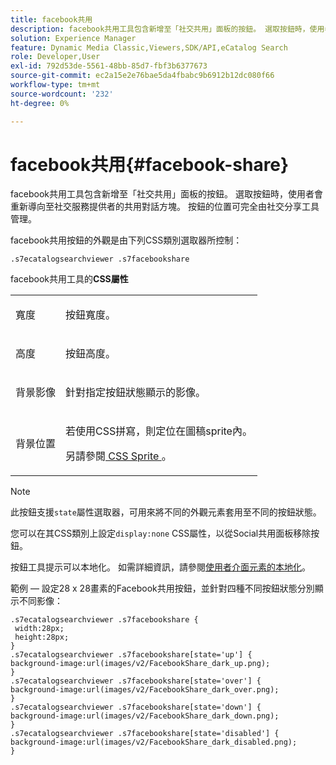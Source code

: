 ```yaml
---
title: facebook共用
description: facebook共用工具包含新增至「社交共用」面板的按鈕。 選取按鈕時，使用者會重新導向至社交服務提供者的共用對話方塊。 按鈕的位置可完全由社交分享工具管理。
solution: Experience Manager
feature: Dynamic Media Classic,Viewers,SDK/API,eCatalog Search
role: Developer,User
exl-id: 792d53de-5561-48bb-85d7-fbf3b6377673
source-git-commit: ec2a15e2e76bae5da4fbabc9b6912b12dc080f66
workflow-type: tm+mt
source-wordcount: '232'
ht-degree: 0%

---
```


# facebook共用{#facebook-share}

facebook共用工具包含新增至「社交共用」面板的按鈕。 選取按鈕時，使用者會重新導向至社交服務提供者的共用對話方塊。 按鈕的位置可完全由社交分享工具管理。

<!--<a id="section_ADDF98E91AF24F618289D1682A5FB13A"></a>-->

facebook共用按鈕的外觀是由下列CSS類別選取器所控制：

```
.s7ecatalogsearchviewer .s7facebookshare
```

facebook共用工具的&#x200B;**CSS屬性**

<table id="table_C48C56E696304C9BAFEE71BA9EA9A174"> 
 <tbody> 
  <tr> 
   <td colname="col1"> <p> <span class="codeph">寬度</span> </p> </td> 
   <td colname="col2"> <p>按鈕寬度。 </p> </td> 
  </tr> 
  <tr> 
   <td colname="col1"> <p> <span class="codeph">高度</span> </p> </td> 
   <td colname="col2"> <p>按鈕高度。 </p> </td> 
  </tr> 
  <tr> 
   <td colname="col1"> <p> <span class="codeph">背景影像</span> </p> </td> 
   <td colname="col2"> <p> 針對指定按鈕狀態顯示的影像。 </p> </td> 
  </tr> 
  <tr> 
   <td colname="col1"> <p> <span class="codeph">背景位置</span> </p> </td> 
   <td colname="col2"> <p> 若使用CSS拼寫，則定位在圖稿sprite內。 </p> <p>另請參閱<a href="../../../c-html5-s7-aem-asset-viewers/c-html5-ecatsearch-viewer-about/c-html5-ecatsearch-viewer-customizingviewer/c-html5-ecatsearch-viewer-customizingviewer.md#section-9d570f95eb2443aca74c1b02f6e89aff" format="dita" scope="local"> CSS Sprite </a>。 </p> </td> 
  </tr> 
 </tbody> 
</table>

>[!NOTE]
>
>此按鈕支援`state`屬性選取器，可用來將不同的外觀元素套用至不同的按鈕狀態。

您可以在其CSS類別上設定`display:none` CSS屬性，以從Social共用面板移除按鈕。

按鈕工具提示可以本地化。 如需詳細資訊，請參閱[使用者介面元素的本地化](../../../c-html5-s7-aem-asset-viewers/c-html5-ecatsearch-viewer-about/c-html5-ecatsearch-viewer-localization.md#concept-cbfc39344c494eb7b9f6a272cff0cc74)。

範例 — 設定28 x 28畫素的Facebook共用按鈕，並針對四種不同按鈕狀態分別顯示不同影像：

```
.s7ecatalogsearchviewer .s7facebookshare { 
 width:28px; 
 height:28px; 
} 
.s7ecatalogsearchviewer .s7facebookshare[state='up'] { 
background-image:url(images/v2/FacebookShare_dark_up.png); 
} 
.s7ecatalogsearchviewer .s7facebookshare[state='over'] { 
background-image:url(images/v2/FacebookShare_dark_over.png); 
} 
.s7ecatalogsearchviewer .s7facebookshare[state='down'] { 
background-image:url(images/v2/FacebookShare_dark_down.png); 
} 
.s7ecatalogsearchviewer .s7facebookshare[state='disabled'] { 
background-image:url(images/v2/FacebookShare_dark_disabled.png); 
}
```

